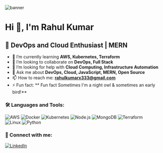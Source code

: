 <img src="[https://your-banner-image-url.com](https://github.com/user-attachments/assets/efe0516b-7632-49c1-815a-5145548a321b)" alt="banner" />


# Hi 👋, I'm Rahul Kumar

## 🚀 DevOps and Cloud Enthusiast | MERN

- 🌱 I’m currently learning **AWS, Kubernetes, Terraform**
- 👯 I’m looking to collaborate on **DevOps, Full Stack**
- 🤝 I’m looking for help with **Cloud Computing, Infrastructure Automation**
- 💬 Ask me about **DevOps, Cloud, JavaScript, MERN, Open Source**
- 📫 How to reach me: **rahulkumarx333@gmail.com**
- ⚡ Fun fact: ** Fun fact Sometimes I'm a night owl & sometimes an early bird!**

### 🛠 Languages and Tools:
![AWS](https://img.shields.io/badge/AWS-%23FF9900.svg?style=flat&logo=amazonaws&logoColor=white)
![Docker](https://img.shields.io/badge/Docker-%230db7ed.svg?style=flat&logo=docker&logoColor=white)
![Kubernetes](https://img.shields.io/badge/Kubernetes-%23326ce5.svg?style=flat&logo=kubernetes&logoColor=white)
![Node.js](https://img.shields.io/badge/Node.js-%2343853D.svg?style=flat&logo=node.js&logoColor=white)
![MongoDB](https://img.shields.io/badge/MongoDB-%2347A248.svg?style=flat&logo=mongodb&logoColor=white)
![Terraform](https://img.shields.io/badge/Terraform-%235835CC.svg?style=flat&logo=terraform&logoColor=white)
![Linux](https://img.shields.io/badge/Linux-%23FCC624.svg?style=flat&logo=linux&logoColor=black)
![Python](https://img.shields.io/badge/Python-%233776AB.svg?style=flat&logo=python&logoColor=white)

### 📲 Connect with me:

[![LinkedIn](https://img.shields.io/badge/LinkedIn-%230A66C2.svg?style=flat&logo=linkedin&logoColor=white)](https://linkedin.com/in/rahulkumar-bitmesra24)


<!--☕ **Like my work?** [Buy me a coffee!](https://www.buymeacoffee.com/yourhandle) -->
